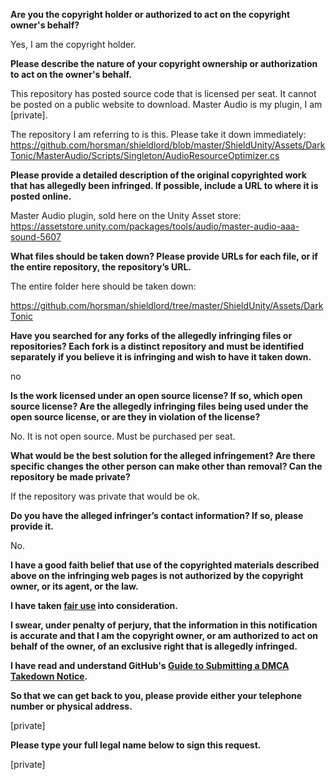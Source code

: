 **Are you the copyright holder or authorized to act on the copyright owner's behalf?**

Yes, I am the copyright holder.

**Please describe the nature of your copyright ownership or authorization to act on the owner's behalf.**

This repository has posted source code that is licensed per seat. It cannot be posted on a public website to download. Master Audio is my plugin, I am [private].

The repository I am referring to is this. Please take it down immediately:  
https://github.com/horsman/shieldlord/blob/master/ShieldUnity/Assets/DarkTonic/MasterAudio/Scripts/Singleton/AudioResourceOptimizer.cs

**Please provide a detailed description of the original copyrighted work that has allegedly been infringed. If possible, include a URL to where it is posted online.**

Master Audio plugin, sold here on the Unity Asset store: https://assetstore.unity.com/packages/tools/audio/master-audio-aaa-sound-5607

**What files should be taken down? Please provide URLs for each file, or if the entire repository, the repository’s URL.**

The entire folder here should be taken down:

https://github.com/horsman/shieldlord/tree/master/ShieldUnity/Assets/DarkTonic

**Have you searched for any forks of the allegedly infringing files or repositories? Each fork is a distinct repository and must be identified separately if you believe it is infringing and wish to have it taken down.**

no

**Is the work licensed under an open source license? If so, which open source license? Are the allegedly infringing files being used under the open source license, or are they in violation of the license?**

No. It is not open source. Must be purchased per seat.

**What would be the best solution for the alleged infringement? Are there specific changes the other person can make other than removal? Can the repository be made private?**

If the repository was private that would be ok.

**Do you have the alleged infringer’s contact information? If so, please provide it.**

No.

**I have a good faith belief that use of the copyrighted materials described above on the infringing web pages is not authorized by the copyright owner, or its agent, or the law.**

**I have taken <a href="https://www.lumendatabase.org/topics/22">fair use</a> into consideration.**

**I swear, under penalty of perjury, that the information in this notification is accurate and that I am the copyright owner, or am authorized to act on behalf of the owner, of an exclusive right that is allegedly infringed.**

**I have read and understand GitHub's <a href="https://help.github.com/articles/guide-to-submitting-a-dmca-takedown-notice/">Guide to Submitting a DMCA Takedown Notice</a>.**

**So that we can get back to you, please provide either your telephone number or physical address.**

[private]

**Please type your full legal name below to sign this request.**

[private]
